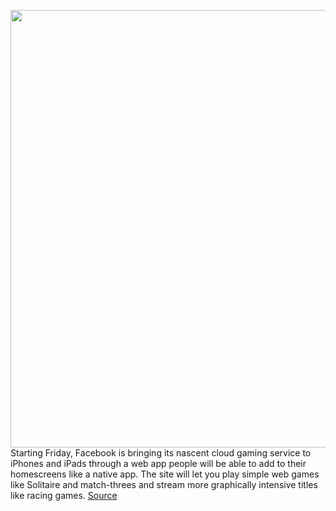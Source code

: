 <img src='https://cdn.vox-cdn.com/thumbor/LiobjZX1AVJbwSMLirZhdcmXf5E=/0x0:720x480/1200x800/filters:focal(303x183:417x297)/cdn.vox-cdn.com/uploads/chorus_image/image/69622512/acastro_210722_1777_facebookgaming_720.0.jpg' width='700px' /><br/>
Starting Friday, Facebook is bringing its nascent cloud gaming service to iPhones and iPads through a web app people will be able to add to their homescreens like a native app. The site will let you play simple web games like Solitaire and match-threes and stream more graphically intensive titles like racing games.
<a href='https://www.theverge.com/2021/7/23/22589398/facebook-cloud-gaming-web-app-launch-apple'> Source <a/>